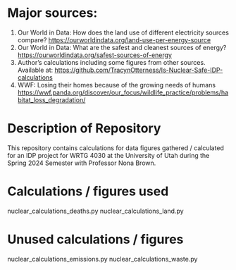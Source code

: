 # Major sources:
1. Our World in Data: How does the land use of different electricity sources compare? https://ourworldindata.org/land-use-per-energy-source
2. Our World in Data: What are the safest and cleanest sources of energy? https://ourworldindata.org/safest-sources-of-energy
3. Author’s calculations including some figures from other sources. Available at: https://github.com/TracynOtterness/Is-Nuclear-Safe-IDP-calculations
4. WWF: Losing their homes because of the growing needs of humans https://wwf.panda.org/discover/our_focus/wildlife_practice/problems/habitat_loss_degradation/

# Description of Repository
This repository contains calculations for data figures gathered / calculated
for an IDP project for WRTG 4030 at the University of Utah during the Spring 2024
Semester with Professor Nona Brown.

# Calculations / figures used
nuclear_calculations_deaths.py
nuclear_calculations_land.py

# Unused calculations / figures
nuclear_calculations_emissions.py
nuclear_calculations_waste.py
